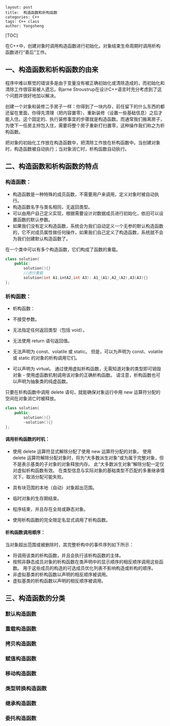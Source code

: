 ```
layout: post
title:  构造函数和析构函数
categories: C++
tags: C++ class
author: Yongsheng
```

[TOC]

在C++中，创建对象时调用构造函数进行初始化，对象结束生命周期时调用析构函数进行“善后”工作。



## 一、构造函数和析构函数的由来 

程序中难以察觉的错误多是由于变量没有被正确初始化或清除造成的，而初始化和清除工作很容易被人遗忘。Bjarne Stroustrup在设计C++语言时充分考虑到了这个问题并很好地加以解决。

创建一个对象和装修二手房子一样：你得到了一块内存，前任留下的什么东西的都还留在里面，你得先清理（把内容置零）、重新装修（设置一些基础信息）之后才能入住。这个固定的、执行装修事宜的步骤就是构造函数。而通常我们搬离房子，为使下一任房主拎包入住，需要将整个房子重新打扫置零，这种操作我们称之为析构函数。

把对象的初始化工作放在构造函数中，把清除工作放在析构函数中。当创建对象时，构造函数被自动执行；当对象消亡时，析构函数自动执行。



## 二、构造函数和析构函数的特点

### 构造函数：

- 构造函数是一种特殊的成员函数，不需要用户来调用，定义对象时被自动执行。　　
- 构造函数名字与类名相同，无返回类型。　　
- 可以由用户自己定义实现，根据需要设计对数据成员进行初始化，依旧可以设置函数的默认参数。　　
- 如果我们没有定义构造函数，系统会为我们自动定义一个无参的默认构造函数的，它不对成员属性做任何操作，如果我们自己定义了构造函数，系统就不会为我们创建默认构造函数了。

在一个类中可以有多个构造函数，它们构成了函数的重载。

```c++
class solution{
	public:
    	solution(){}
    	//进行重载
    	solution(int A1,intA2,int A3): A1_(A1),A2_(A2),A3(A3){}
};
```

### 析构函数：

- 析构函数：

- 不接受参数。

- 无法指定任何返回类型（包括 void）。

- 无法使用 return 语句返回值。

- 无法声明为 const、volatile 或 static。 但是，可以为声明为 const、volatile 或 static 的对象的析构调用它们。

- 可以声明为 virtual。 通过使用虚拟析构函数，无需知道对象的类型即可销毁对象 - 使用虚函数机制调用该对象的正确析构函数。 请注意，析构函数也可以声明为抽象类的纯虚函数。

只要在析构函数中调用 delete 语句，就能确保对象运行中用 new 运算符分配的空间在对象消亡时被释放。

```c++
class solution{
	public:
		solution(){}
    	~solution(){}
};
```

#### 调用析构函数的时机：

- 使用 delete 运算符显式解除分配了使用 new 运算符分配的对象。 使用 delete 运算符解除分配对象时，将为“大多数派生对象”或为属于完整对象，但不是表示基类的子对象的对象释放内存。 此“大多数派生对象”解除分配一定仅对虚拟析构函数有效。 在类型信息与实际对象的基础类型不匹配的多重继承情况下，取消分配可能失败。

- 具有块范围的本地（自动）对象超出范围。

- 临时对象的生存期结束。

- 程序结束，并且存在全局或静态对象。

- 使用析构函数的完全限定名显式调用了析构函数。



#### 析构函数调用顺序：

当对象超出范围或被删除时，其完整析构中的事件序列如下所示：

- 将调用该类的析构函数，并且会执行该析构函数的主体。
- 按照非静态成员对象的析构函数在类声明中的显示顺序的相反顺序调用这些函数。 用于这些成员的构造的可选成员优化列表不影响构造或析构的顺序。 
- 非虚拟基类的析构函数以声明的相反顺序被调用。
- 虚拟基类的析构函数以声明的相反顺序被调用。

## 三、构造函数的分类

### 默认构造函数



### 重载构造函数



### 拷贝构造函数



### 赋值构造函数



### 移动构造函数



### 类型转换构造函数



### 继承构造函数



### 委托构造函数